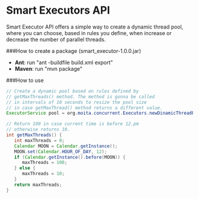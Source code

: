Smart Executors API
====================

Smart Executor API offers a simple way to create a dynamic thread pool, where you can choose, based in rules you define, when increase or decrease the number of parallel threads.

###How to create a package (smart_executor-1.0.0.jar)
- **Ant**: run "ant -buildfile build.xml export"
- **Maven**: run "mvn package"

###How to use
```Java
// Create a dynamic pool based on rules defined by
// getMaxThreads() method. The method is gonna be called
// in intervals of 10 seconds to resize the pool size 
// in case getMaxThread() method returns a different value.
ExecutorService pool = org.moita.concurrent.Executors.newDinamicThreadPool(() -> getMaxThreads(), 10);

// Return 100 in case current time is before 12.pm
// otherwise returns 10.
int getMaxThreads() {
   int maxThreads = 0;
   Calendar MOON = Calendar.getInstance();
   MOON.set(Calendar.HOUR_OF_DAY, 12);
   if (Calendar.getInstance().before(MOON)) {
      maxThreads = 100;
   } else {
      maxThreads = 10;
   }
   return maxThreads;
}
```
